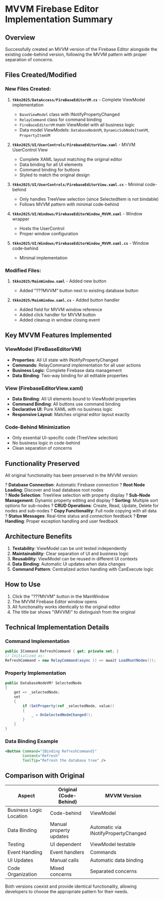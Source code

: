 # MVVM Firebase Editor Implementation Summary

## Overview
Successfully created an MVVM version of the Firebase Editor alongside the existing code-behind version, following the MVVM pattern with proper separation of concerns.

## Files Created/Modified

### New Files Created:

1. **`tkkn2025/DataAccess/FireBaseEditorVM.cs`** - Complete ViewModel implementation
   - `BaseViewModel` class with INotifyPropertyChanged
   - `RelayCommand` class for command binding
   - `FireBaseEditorVM` main ViewModel with all business logic
   - Data model ViewModels: `DatabaseNodeVM`, `DynamicSubNodeItemVM`, `PropertyItemVM`

2. **`tkkn2025/UI/UserControls/FirebaseEditorView.xaml`** - MVVM UserControl View
   - Complete XAML layout matching the original editor
   - Data binding for all UI elements
   - Command binding for buttons
   - Styled to match the original design

3. **`tkkn2025/UI/UserControls/FirebaseEditorView.xaml.cs`** - Minimal code-behind
   - Only handles TreeView selection (since SelectedItem is not bindable)
   - Follows MVVM pattern with minimal code-behind

4. **`tkkn2025/UI/Windows/FirebaseEditorWindow_MVVM.xaml`** - Window wrapper
   - Hosts the UserControl
   - Proper window configuration

5. **`tkkn2025/UI/Windows/FirebaseEditorWindow_MVVM.xaml.cs`** - Window code-behind
   - Minimal implementation

### Modified Files:

1. **`tkkn2025/MainWindow.xaml`** - Added new button
   - Added "???MVVM" button next to existing database button

2. **`tkkn2025/MainWindow.xaml.cs`** - Added button handler
   - Added field for MVVM window reference
   - Added click handler for MVVM button
   - Added cleanup in window closing event

## Key MVVM Features Implemented

### ViewModel (FireBaseEditorVM)
- **Properties**: All UI state with INotifyPropertyChanged
- **Commands**: RelayCommand implementation for all user actions
- **Business Logic**: Complete Firebase data management
- **Data Binding**: Two-way binding for all editable properties

### View (FirebaseEditorView.xaml)
- **Data Binding**: All UI elements bound to ViewModel properties
- **Command Binding**: All buttons use command binding
- **Declarative UI**: Pure XAML with no business logic
- **Responsive Layout**: Matches original editor layout exactly

### Code-Behind Minimization
- Only essential UI-specific code (TreeView selection)
- No business logic in code-behind
- Clean separation of concerns

## Functionality Preserved

All original functionality has been preserved in the MVVM version:

? **Database Connection**: Automatic Firebase connection
? **Root Node Loading**: Discover and load database root nodes  
? **Node Selection**: TreeView selection with property display
? **Sub-Node Management**: Dynamic property editing and display
? **Sorting**: Multiple sort options for sub-nodes
? **CRUD Operations**: Create, Read, Update, Delete for nodes and sub-nodes
? **Copy Functionality**: Full node copying with all data
? **Status Messages**: Real-time status and connection feedback
? **Error Handling**: Proper exception handling and user feedback

## Architecture Benefits

1. **Testability**: ViewModel can be unit tested independently
2. **Maintainability**: Clear separation of UI and business logic
3. **Reusability**: ViewModel can be reused in different UI contexts
4. **Data Binding**: Automatic UI updates when data changes
5. **Command Pattern**: Centralized action handling with CanExecute logic

## How to Use

1. Click the "???MVVM" button in the MainWindow
2. The MVVM Firebase Editor window opens
3. All functionality works identically to the original editor
4. The title bar shows "(MVVM)" to distinguish from the original

## Technical Implementation Details

### Command Implementation
```csharp
public ICommand RefreshCommand { get; private set; }
// Initialized as:
RefreshCommand = new RelayCommand(async () => await LoadRootNodes());
```

### Property Implementation
```csharp
public DatabaseNodeVM? SelectedNode
{
    get => _selectedNode;
    set
    {
        if (SetProperty(ref _selectedNode, value))
        {
            _ = OnSelectedNodeChanged();
        }
    }
}
```

### Data Binding Example
```xml
<Button Command="{Binding RefreshCommand}"
        Content="Refresh"
        ToolTip="Refresh the database tree" />
```

## Comparison with Original

| Aspect | Original (Code-Behind) | MVVM Version |
|--------|----------------------|--------------|
| Business Logic Location | Code-behind | ViewModel |
| Data Binding | Manual property updates | Automatic via INotifyPropertyChanged |
| Testing | UI dependent | ViewModel testable |
| Event Handling | Event handlers | Commands |
| UI Updates | Manual calls | Automatic data binding |
| Code Organization | Mixed concerns | Separated concerns |

Both versions coexist and provide identical functionality, allowing developers to choose the appropriate pattern for their needs.